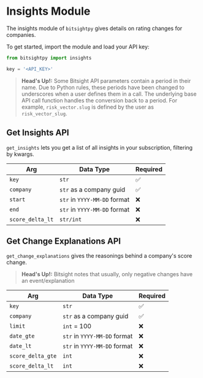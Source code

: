 # Insights Module

The insights module of ```bitsightpy``` gives details on rating changes for companies.

To get started, import the module and load your API key:

```py
from bitsightpy import insights

key = '<API_KEY>'
```

>**Head's Up!:** Some Bitsight API parameters contain a period in their name. Due to Python rules, these periods have been changed to underscores when a user defines them in a call. The underlying base API call function handles the conversion back to a period. For example, ```risk_vector.slug``` is defined by the user as ```risk_vector_slug```.

## Get Insights API

```get_insights``` lets you get a list of all insights in your subscription, filtering by kwargs.

| Arg | Data Type | Required |
| -- | -- | -- |
| ```key``` | ```str``` | ✅ |
| ```company``` | ```str``` as a company guid | ✅ |
| ```start``` | ```str``` in ```YYYY-MM-DD``` format | ❌ |
| ```end``` | ```str``` in ```YYYY-MM-DD``` format | ❌ |
| ```score_delta_lt``` | ```str/int``` | ❌ |


## Get Change Explanations API

```get_change_explanations``` gives the reasonings behind a company's score change.

>**Head's Up!:** Bitsight notes that usually, only negative changes have an event/explanation

 Arg | Data Type | Required |
| -- | -- | -- |
| ```key``` | ```str``` | ✅ |
| ```company``` | ```str``` as a company guid | ✅ |
| ```limit``` | ```int``` = 100 | ❌ |
| ```date_gte``` | ```str``` in ```YYYY-MM-DD``` format | ❌ |
| ```date_lt``` | ```str``` in ```YYYY-MM-DD``` format | ❌ |
| ```score_delta_gte``` | ```int``` | ❌ |
| ```score_delta_lt``` | ```int``` | ❌ |
